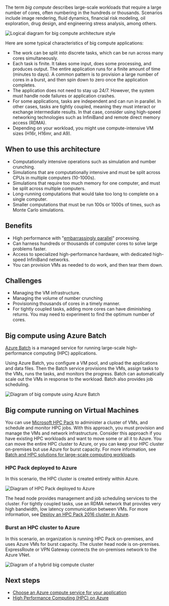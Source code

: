 The term *big compute* describes large-scale workloads that require a large number of cores, often numbering in the hundreds or thousands. Scenarios include image rendering, fluid dynamics, financial risk modeling, oil exploration, drug design, and engineering stress analysis, among others.

![Logical diagram for big compute architecture style](./images/big-compute-logical.png)

Here are some typical characteristics of big compute applications:

- The work can be split into discrete tasks, which can be run across many cores simultaneously.
- Each task is finite. It takes some input, does some processing, and produces output. The entire application runs for a finite amount of time (minutes to days). A common pattern is to provision a large number of cores in a burst, and then spin down to zero once the application completes.
- The application does not need to stay up 24/7. However, the system must handle node failures or application crashes.
- For some applications, tasks are independent and can run in parallel. In other cases, tasks are tightly coupled, meaning they must interact or exchange intermediate results. In that case, consider using high-speed networking technologies such as InfiniBand and remote direct memory access (RDMA).
- Depending on your workload, you might use compute-intensive VM sizes (H16r, H16mr, and A9).

## When to use this architecture

- Computationally intensive operations such as simulation and number crunching.
- Simulations that are computationally intensive and must be split across CPUs in multiple computers (10-1000s).
- Simulations that require too much memory for one computer, and must be split across multiple computers.
- Long-running computations that would take too long to complete on a single computer.
- Smaller computations that must be run 100s or 1000s of times, such as Monte Carlo simulations.

## Benefits

- High performance with "[embarrassingly parallel][embarrassingly-parallel]" processing.
- Can harness hundreds or thousands of computer cores to solve large problems faster.
- Access to specialized high-performance hardware, with dedicated high-speed InfiniBand networks.
- You can provision VMs as needed to do work, and then tear them down.

## Challenges

- Managing the VM infrastructure.
- Managing the volume of number crunching
- Provisioning thousands of cores in a timely manner.
- For tightly coupled tasks, adding more cores can have diminishing returns. You may need to experiment to find the optimum number of cores.

## Big compute using Azure Batch

[Azure Batch][batch] is a managed service for running large-scale high-performance computing (HPC) applications.

Using Azure Batch, you configure a VM pool, and upload the applications and data files. Then the Batch service provisions the VMs, assign tasks to the VMs, runs the tasks, and monitors the progress. Batch can automatically scale out the VMs in response to the workload. Batch also provides job scheduling.

![Diagram of big compute using Azure Batch](./images/big-compute-batch.png)

## Big compute running on Virtual Machines

You can use [Microsoft HPC Pack][hpc-pack] to administer a cluster of VMs, and schedule and monitor HPC jobs. With this approach, you must provision and manage the VMs and network infrastructure. Consider this approach if you have existing HPC workloads and want to move some or all it to Azure. You can move the entire HPC cluster to Azure, or you can keep your HPC cluster on-premises but use Azure for burst capacity. For more information, see [Batch and HPC solutions for large-scale computing workloads][batch-hpc-solutions].

### HPC Pack deployed to Azure

In this scenario, the HPC cluster is created entirely within Azure.

![Diagram of HPC Pack deployed to Azure](./images/big-compute-iaas.png)

The head node provides management and job scheduling services to the cluster. For tightly coupled tasks, use an RDMA network that provides very high bandwidth, low latency communication between VMs. For more information, see [Deploy an HPC Pack 2016 cluster in Azure][deploy-hpc-azure].

### Burst an HPC cluster to Azure

In this scenario, an organization is running HPC Pack on-premises, and uses Azure VMs for burst capacity. The cluster head node is on-premises. ExpressRoute or VPN Gateway connects the on-premises network to the Azure VNet.

![Diagram of a hybrid big compute cluster](./images/big-compute-hybrid.png)

## Next steps

- [Choose an Azure compute service for your application](../technology-choices/compute-decision-tree.yml)
- [High Performance Computing (HPC) on Azure](../../topics/high-performance-computing.md)

<!-- links -->

[batch]: /azure/batch
[batch-hpc-solutions]: ../../topics/high-performance-computing.md
[deploy-hpc-azure]: /azure/virtual-machines/windows/hpcpack-2016-cluster
[embarrassingly-parallel]: https://en.wikipedia.org/wiki/Embarrassingly_parallel
[hpc-pack]: /powershell/high-performance-computing/overview?view=hpc19-ps&preserve-view=true
